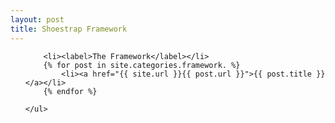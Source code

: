 ```yaml
---
layout: post
title: Shoestrap Framework
---
```

<div class="row">
	<ul class="side-nav">

		<li><label>The Framework</label></li>
		{% for post in site.categories.framework. %}
			<li><a href="{{ site.url }}{{ post.url }}">{{ post.title }}</a></li>
		{% endfor %}

	</ul>
</div>